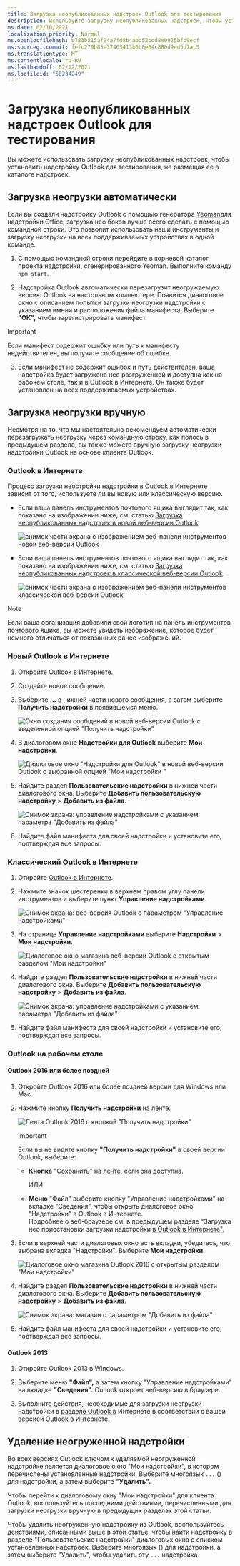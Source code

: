 ```yaml
---
title: Загрузка неопубликованных надстроек Outlook для тестирования
description: Используйте загрузку неопубликованных надстроек, чтобы установить надстройку Outlook для тестирования, не размещая ее в каталоге надстроек.
ms.date: 02/10/2021
localization_priority: Normal
ms.openlocfilehash: b783b815af84a7fd8b4abd52cdd8e0925bfb9ecf
ms.sourcegitcommit: fefc279b85e37463413b6b0e84c880d9ed5d7ac3
ms.translationtype: MT
ms.contentlocale: ru-RU
ms.lasthandoff: 02/12/2021
ms.locfileid: "50234249"
---
```

# <a name="sideload-outlook-add-ins-for-testing"></a>Загрузка неопубликованных надстроек Outlook для тестирования

Вы можете использовать загрузку неопубликованных надстроек, чтобы установить надстройку Outlook для тестирования, не размещая ее в каталоге надстроек.

## <a name="sideload-automatically"></a>Загрузка неогрузки автоматически

Если вы создали надстройку Outlook с помощью генератора [Yeoman](https://github.com/OfficeDev/generator-office)для надстройки Office, загрузка нео боков лучше всего сделать с помощью командной строки. Это позволит использовать наши инструменты и загрузку неогрузки на всех поддерживаемых устройствах в одной команде.

1. С помощью командной строки перейдите в корневой каталог проекта надстройки, сгенерированного Yeoman. Выполните команду `npm start`.

2. Надстройка Outlook автоматически перезагрузит неогружаемую версию Outlook на настольном компьютере. Появится диалоговое окно с описанием попытки загрузки неогрузки надстройки с указанием имени и расположения файла манифеста. Выберите **"ОК",** чтобы зарегистрировать манифест.

> [!IMPORTANT]
> Если манифест содержит ошибку или путь к манифесту недействителен, вы получите сообщение об ошибке.

3. Если манифест не содержит ошибок и путь действителен, ваша надстройка будет загружена нео разгруженной и доступна как на рабочем столе, так и в Outlook в Интернете. Он также будет установлен на всех поддерживаемых устройствах.

## <a name="sideload-manually"></a>Загрузка неогрузки вручную

Несмотря на то, что мы настоятельно рекомендуем автоматически перезагружать неогрузку через командную строку, как полось в предыдущем разделе, вы также можете вручную загрузку неогрузки надстройки Outlook на основе клиента Outlook.

### <a name="outlook-on-the-web"></a>Outlook в Интернете

Процесс загрузки неостройки надстройки в Outlook в Интернете зависит от того, используете ли вы новую или классическую версию.

- Если ваша панель инструментов почтового ящика выглядит так, как показано на изображении ниже, см. статью [Загрузка неопубликованных надстроек в новой веб-версии Outlook](#new-outlook-on-the-web).

    ![снимок части экрана с изображением веб-панели инструментов новой веб-версии Outlook](../images/outlook-on-the-web-new-toolbar.png)

- Если ваша панель инструментов почтового ящика выглядит так, как показано на изображении ниже, см. статью [Загрузка неопубликованных надстроек в классической веб-версии Outlook](#classic-outlook-on-the-web).

    ![снимок части экрана с изображением веб-панели инструментов классической веб-версии Outlook](../images/outlook-on-the-web-classic-toolbar.png)

> [!NOTE]
> Если ваша организация добавили свой логотип на панель инструментов почтового ящика, вы можете увидеть изображение, которое будет немного отличаться от показанных ранее изображений.

### <a name="new-outlook-on-the-web"></a>Новый Outlook в Интернете

1. Откройте [Outlook в Интернете](https://outlook.office.com).

1. Создайте новое сообщение.

1. Выберите **...** в нижней части нового сообщения, а затем выберите **Получить надстройки** в появившемся меню.

    ![Окно создания сообщений в новой веб-версии Outlook с выделенной опцией "Получить надстройки"](../images/outlook-on-the-web-new-get-add-ins.png)

1. В диалоговом окне **Надстройки для Outlook** выберите **Мои надстройки**.

    ![Диалоговое окно "Надстройки для Outlook" в новой веб-версии Outlook с выбранной опцией "Мои надстройки "](../images/outlook-on-the-web-new-my-add-ins.png)

1. Найдите раздел **Пользовательские надстройки** в нижней части диалогового окна. Выберите **Добавить пользовательскую надстройку** > **Добавить из файла**.

    ![Снимок экрана: управление надстройками с указанием параметра "Добавить из файла"](../images/outlook-sideload-desktop-add-from-file.png)

1. Найдите файл манифеста для своей надстройки и установите его, подтверждая все запросы.

### <a name="classic-outlook-on-the-web"></a>Классический Outlook в Интернете

1. Откройте [Outlook в Интернете](https://outlook.office.com).

1. Нажмите значок шестеренки в верхнем правом углу панели инструментов и выберите пункт **Управление надстройками**.

    ![Снимок экрана: веб-версия Outlook с параметром "Управление надстройками"](../images/outlook-sideload-web-manage-integrations.png)

1. На странице **Управление надстройками** выберите **Надстройки** > **Мои надстройки**.

    ![Диалоговое окно магазина веб-версии Outlook с открытым разделом "Мои надстройки"](../images/outlook-sideload-store-select-add-ins.png)

1. Найдите раздел **Пользовательские надстройки** в нижней части диалогового окна. Выберите **Добавить пользовательскую надстройку** > **Добавить из файла**.

    ![Снимок экрана: управление надстройками с указанием параметра "Добавить из файла"](../images/outlook-sideload-desktop-add-from-file.png)

1. Найдите файл манифеста для своей надстройки и установите его, подтверждая все запросы.

### <a name="outlook-on-the-desktop"></a>Outlook на рабочем столе

#### <a name="outlook-2016-or-later"></a>Outlook 2016 или более поздней

1. Откройте Outlook 2016 или более поздней версии для Windows или Mac.

1. Нажмите кнопку **Получить надстройки** на ленте.

    ![Лента Outlook 2016 с кнопкой "Получить надстройки"](../images/outlook-sideload-desktop-store.png)

    > [!IMPORTANT]
    > Если вы не видите кнопку **"Получить надстройки"** в своей версии Outlook, выберите:
    >
    > - **Кнопка** "Сохранить" на ленте, если она доступна.
    >
    >   ИЛИ
    >
    > - **Меню** "Файл" выберите кнопку "Управление  надстройками"  на вкладке "Сведения", чтобы открыть диалоговое окно "Надстройки" в Outlook в Интернете. <br>Подробнее о веб-браузере см. в предыдущем разделе "Загрузка нео приостановки загрузки надстройки [в Outlook в Интернете".](#outlook-on-the-web)

1. Если в верхней части диалоговых окно есть  вкладки, убедитесь, что выбрана вкладка "Надстройки". Выберите **Мои надстройки**.

    ![Диалоговое окно магазина Outlook 2016 с открытым разделом "Мои надстройки"](../images/outlook-sideload-store-select-add-ins.png)

1. Найдите раздел **Пользовательские надстройки** в нижней части диалогового окна. Выберите **Добавить пользовательскую надстройку** > **Добавить из файла**.

    ![Снимок экрана: магазин с параметром "Добавить из файла"](../images/outlook-sideload-desktop-add-from-file.png)

1. Найдите файл манифеста для своей надстройки и установите его, подтверждая все запросы.

#### <a name="outlook-2013"></a>Outlook 2013

1. Откройте Outlook 2013 в Windows.

1. Выберите меню **"Файл",** а затем кнопку "Управление надстройками" на вкладке **"Сведения".**  Outlook откроет веб-версию в браузере.

1. Выполните действия, необходимые для загрузки неогрузки надстройки в [разделе Outlook в](#outlook-on-the-web) Интернете в соответствии с вашей версией Outlook в Интернете.

## <a name="remove-a-sideloaded-add-in"></a>Удаление неогруженной надстройки

Во всех версиях Outlook ключом к удаляемой неогруженной надстройке является диалоговое окно "Мои надстройки", в котором перечислены установленные надстройки.  Выберите многоязык `...` () для надстройки, а затем выберите **"Удалить".**

Чтобы перейти  к диалоговому окну "Мои надстройки" [](#sideload-manually) для клиента Outlook, воспользуйтесь последними действиями, перечисленными для загрузки неогрузки вручную в предыдущих разделах этой статьи.

Чтобы удалить неогруженную надстройку из Outlook, воспользуйтесь действиями, описанными  выше в этой статье, чтобы найти надстройку в разделе "Пользовательские надстройки" диалоговых окна с списком установленных надстроек. Выберите многоязык () для надстройки, а затем выберите "Удалить", чтобы удалить эту `...` надстройка. 

